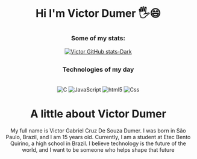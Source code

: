 # <p align="center">  Hi I'm Victor Dumer 🖐️😄</p>

<div align="center">
  
  ### Some of my stats:
  

[![Victor GitHub stats-Dark](https://github-readme-stats.vercel.app/api?username=VictorDumer&show_icons=true&theme=dark#gh-dark-mode-only)](https://github.com/anuraghazra/github-readme-stats#gh-dark-mode-only)

##
</div>

<h3 align="center"> <strong>Technologies of my day</strong> </h3>
<div align="center",style="Display: Inline_block"><br>
  <img align="center" alt="C" src="https://img.shields.io/badge/C-00599C?style=for-the-badge&logo=c&logoColor=white" />
  <img align="center" alt="JavaScript" src="https://img.shields.io/badge/JavaScript-323330?style=for-the-badge&logo=javascript&logoColor=F7DF1E" />
  <img align="center" alt="html5" src="https://img.shields.io/badge/HTML5-E34F26?style=for-the-badge&logo=html5&logoColor=white" />
  <img align="center" alt="Css" src="https://img.shields.io/badge/CSS3-1572B6?style=for-the-badge&logo=css3&logoColor=white" />
</div>

##

<div>
  
  <h1 align="center"> A little about Victor Dumer</h1>
  
  <p align="center"> My full name is Victor Gabriel Cruz De Souza Dumer. I was born in São Paulo, Brazil, and I am 15 years old. Currently, I am a student at Etec Bento Quirino, a high school in Brazil. I believe technology is the future of the world, and I want to be someone who helps shape that future</p>

</div>
